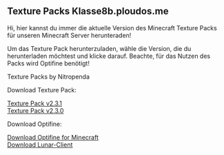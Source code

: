 ## Texture Packs Klasse8b.ploudos.me

Hi, hier kannst du immer die aktuelle Version des Minecraft Texture Packs für unseren Minecraft Server herunteraden!

Um das Texture Pack herunterzuladen, wähle die Version, die du herunterladen möchtest und klicke darauf. Beachte, für das Nutzen des Packs wird Optifine benötigt!


Texture Packs by Nitropenda

Download Texture Pack:     

[Texture Pack v2.3.1](https://nitropenda.github.io/Klasse8b-V2.3.1/)              
[Texture Pack v2.3.0](https://nitropenda.github.io/Klasse8b-V2.3.0/)                               
                                                            
Download Optifine:     

[Download Optifine for Minecraft](https://optifine.net/downloads)                
[Download Lunar-Client](https://www.lunarclient.com/download/)
